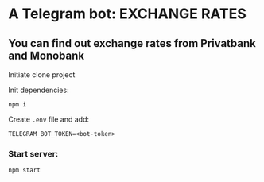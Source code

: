 # A Telegram bot: EXCHANGE RATES

## You can find out exchange rates from Privatbank and Monobank

Initiate clone project

Init dependencies:

`npm i`

Create `.env` file and add:

`TELEGRAM_BOT_TOKEN=<bot-token>`

### Start server:

`npm start`
